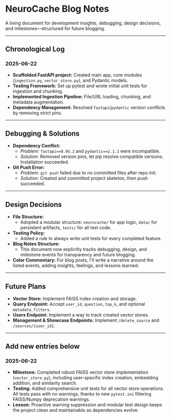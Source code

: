 # NeuroCache Blog Notes

A living document for development insights, debugging, design decisions, and milestones—structured for future blogging.

---

## Chronological Log

### 2025-06-22
- **Scaffolded FastAPI project:** Created main app, core modules (`ingestion.py`, `vector_store.py`), and Pydantic models.
- **Testing Framework:** Set up pytest and wrote initial unit tests for ingestion and chunking.
- **Implemented Ingestion Pipeline:** File/URL loading, chunking, and metadata augmentation.
- **Dependency Management:** Resolved `fastapi`/`pydantic` version conflicts by removing strict pins.

---

## Debugging & Solutions

- **Dependency Conflict:**
  - *Problem:* `fastapi==0.95.2` and `pydantic==2.1.1` were incompatible.
  - *Solution:* Removed version pins, let pip resolve compatible versions. Installation succeeded.
- **Git Push Error:**
  - *Problem:* `git push` failed due to no committed files after repo init.
  - *Solution:* Created and committed project skeleton, then push succeeded.

---

## Design Decisions

- **File Structure:**
  - Adopted a modular structure: `neurocache/` for app logic, `data/` for persistent artifacts, `tests/` for all test code.
- **Testing Policy:**
  - Added a rule to always write unit tests for every completed feature.
- **Blog Notes Structure:**
  - This document now explicitly tracks debugging, design, and milestone events for transparency and future blogging.
- **Color Commentary:** For blog posts, I'll write a narrative around the listed events, adding insights, feelings, and lessons learned.

---

## Future Plans

- **Vector Store:** Implement FAISS index creation and storage.
- **Query Endpoint:** Accept `user_id`, `question`, `top_k`, and optional `metadata_filters`.
- **Users Endpoint:** Implement a way to track created vector stores.
- **Management & Showcase Endpoints:** Implement `/delete_source` and `/sources/{user_id}`.

---

## Add new entries below

### 2025-06-22
- **Milestone:** Completed robust FAISS vector store implementation (`vector_store.py`), including user-specific index creation, embedding addition, and similarity search.
- **Testing:** Added comprehensive unit tests for all vector store operations. All tests pass with no warnings, thanks to new `pytest.ini` filtering FAISS/Numpy deprecation warnings.
- **Lesson:** Proactive warning suppression and modular test design keeps the project clean and maintainable as dependencies evolve.
